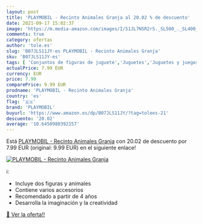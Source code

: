 ```yaml
---
layout: post
title: 'PLAYMOBIL - Recinto Animales Granja al 20.02 % de descuento'
date: 2021-09-17 15:02:37
image: 'https://m.media-amazon.com/images/I/51JL7N5R2rS._SL500_._SL400_.jpg'
comments: true
category: ofertas
author: 'tole.es'
slug: 'B07JLS11JY-es PLAYMOBIL - Recinto Animales Granja'
sku: 'B07JLS11JY-es'
tags: [ 'Conjuntos de figuras de juguete','Juguetes','Juguetes y juegos','Muñecos y figuras','playmobil', ]
actualPrice: 7.99 EUR
currency: EUR
price: 7.99
comparePrice: 9.99 EUR
prodname: 'PLAYMOBIL - Recinto Animales Granja'
country: 'es'
flag: '🇪🇸'
brand: 'PLAYMOBIL'
buyurl: 'https://www.amazon.es/dp/B07JLS11JY/?tag=tolees-21'
descuento: '20.02'
average: '10.6450980392157'
---
```


Está [PLAYMOBIL - Recinto Animales Granja](https://www.amazon.es/dp/B07JLS11JY/?tag=tolees-21) con 20.02 de descuento por 7.99 EUR (original: 9.99 EUR) en el siguiente enlace!

[![PLAYMOBIL - Recinto Animales Granja](https://m.media-amazon.com/images/I/51JL7N5R2rS._SL500_._SL400_.jpg)](https://www.amazon.es/dp/B07JLS11JY/?tag=tolees-21)

ℹ️:

- Incluye dos figuras y animales
- Contiene varios accesorios
- Recomendado a partir de 4 años
- Desarrolla la imaginación y la creatividad

[🛒 Ver la oferta!!](https://www.amazon.es/dp/B07JLS11JY/?tag=tolees-21)
